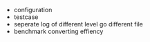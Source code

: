 - configuration
- testcase
- seperate log of different level go different file
- benchmark converting effiency
